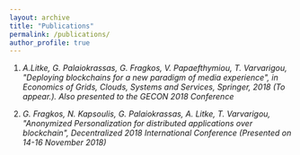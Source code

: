 ```yaml
---
layout: archive
title: "Publications"
permalink: /publications/
author_profile: true
---
```


1. *A.Litke, G. Palaiokrassas, G. Fragkos, V. Papaefthymiou, T. Varvarigou, "Deploying blockchains for a new paradigm of media experience", in Economics of Grids, Clouds, Systems and Services, Springer, 2018 (To appear.). Also presented to the GECON 2018 Conference*

2. *G. Fragkos, N. Kapsoulis, G. Palaiokrassas, A. Litke, T. Varvarigou, "Anonymized Personalization for distributed applications over blockchain", Decentralized 2018 International Conference (Presented on 14-16 November 2018)*
